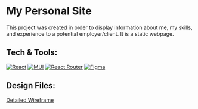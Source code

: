 # My Personal Site  
This project was created in order to display information about me, my skills, and experience to a potential employer/client. It is a static webpage. 

## Tech & Tools: 
<a href='https://reactjs.org/' target="_blank"><img alt='React' src='https://img.shields.io/badge/React-100000?style=for-the-badge&logo=React&logoColor=60dafb&labelColor=black&color=f8f8f8'/></a>  <a href='https://mui.com/' target="_blank"><img alt='MUI' src='https://img.shields.io/badge/Material_UI-100000?style=for-the-badge&logo=MUI&logoColor=017ffe&labelColor=black&color=f8f8f8'/></a>  <a href='https://reactrouter.com/' target="_blank"><img alt='React Router' src='https://img.shields.io/badge/React_Router-100000?style=for-the-badge&logo=React Router&logoColor=f44150&labelColor=black&color=f8f8f8'/></a>  <a href='https://www.figma.com/' target="_blank"><img alt='Figma' src='https://img.shields.io/badge/Figma-100000?style=for-the-badge&logo=Figma&logoColor=white&labelColor=black&color=f8f8f8'/></a>


## Design Files:
[Detailed Wireframe](https://www.figma.com/file/PaUPwkdNvyIXYF5LFyLqkG/Personal-Site?node-id=0%3A1)
